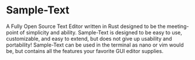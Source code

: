 # Sample-Text
A Fully Open Source Text Editor written in Rust designed to be the meeting-point of simplicity and ability. Sample-Text is designed to be easy to use, customizable, and easy to extend, but does not give up usability and portability! Sample-Text can be used in the terminal as nano or vim would be, but contains all the features your favorite GUI editor supplies.
